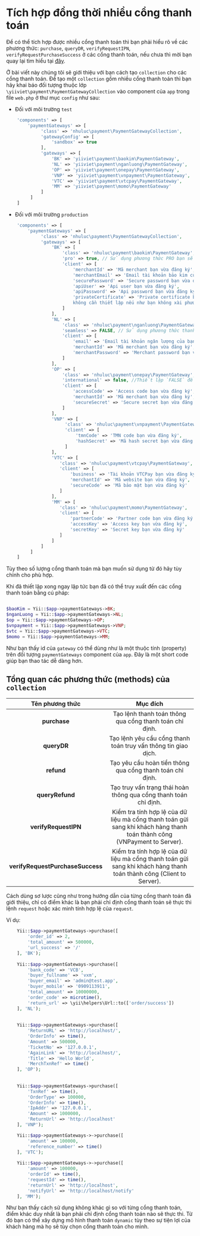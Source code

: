 # Tích hợp đồng thời nhiều cổng thanh toán

Để có thể tích hợp được nhiều cổng thanh toán thì bạn phải hiểu rõ về các phương thức: `purchase`, `queryDR`, `verifyRequestIPN`, `verifyRequestPurchaseSuccess`
ở các cổng thanh toán, nếu chưa thì mời bạn quay lại tìm hiểu tại [đây](README.md).

Ở bài viết này chúng tôi sẽ giới thiệu với bạn cách tạo `collection` cho các cổng thanh toán.
Để tạo một `collection` gồm nhiều cổng thanh toán thì bạn hãy khai báo đối tượng thuộc lớp
`\yiiviet\payment\PaymentGatewayCollection` vào component của `app` trong file `web.php` ở
thư mục `config` như sau:

* Đối với môi trường `test`

```php
    'components' => [
        'paymentGateways' => [
             'class' => 'nhuluc\payment\PaymentGatewayCollection',
             'gatewayConfig' => [
                 'sandbox' => true
             ],
             'gateways' => [
                 'BK' => 'yiiviet\payment\baokim\PaymentGateway',
                 'NL' => 'yiiviet\payment\nganluong\PaymentGateway',
                 'OP' => 'yiiviet\payment\onepay\PaymentGateway',
                 'VNP' => 'yiiviet\payment\vnpayment\PaymentGateway',
                 'VTC' => 'yiiviet\payment\vtcpay\PaymentGateway',
                 'MM' => 'yiiviet\payment\momo\PaymentGateway'
             ]
         ]
    ]    
```

* Đối với môi trường `production`

```php
    'components' => [
        'paymentGateways' => [
             'class' => 'nhuluc\payment\PaymentGatewayCollection',
             'gateways' => [
                 'BK' => [
                     'class' => 'nhuluc\payment\baokim\PaymentGateway',
                     'pro' => true, // Sử dụng phương thức PRO bạn sẽ `redirect` khách trực tiếp đến bank không thông qua Bảo Kim. Ngược lại `FALSE` thì thanh toán thông qua Bảo Kim.        
                     'client' => [
                         'merchantId' => 'Mã merchant bạn vừa đăng ký',
                         'merchantEmail' => 'Email tài khoản bảo kim của bạn',
                         'securePassword' => 'Secure password bạn vừa đăng ký',
                         'apiUser' => 'Api user bạn vừa đăng ký',
                         'apiPassword' => 'Api password bạn vừa đăng ký',
                         'privateCertificate' => 'Private certificate bạn vừa đăng ký, 
                         không cần thiết lập nếu như bạn không xài phương thức PRO',
                     ]
                 ],
                 'NL' => [
                     'class' => 'nhuluc\payment\nganluong\PaymentGateway',
                     'seamless' => FALSE, // Sử dụng phương thức thanh toán redirect về Ngân Lượng (FALSE) hoặc khách thanh toán trực tiếp trên trang của bạn không cần `redirect` (TRUE).
                     'client' => [
                         'email' => 'Email tài khoản ngân lượng của bạn',
                         'merchantId' => 'Mã merchant bạn vừa đăng ký',
                         'merchantPassword' => 'Merchant password bạn vừa đăng ký'
                     ]
                 ],
                 'OP' => [
                     'class' => 'nhuluc\payment\onepay\PaymentGateway',
                     'international' => false, //Thiết lập `FALSE` để sử dụng cổng nội địa và ngược lại là cổng quốc tế. Mặc định là `FALSE`.        
                     'client' => [
                         'accessCode' => 'Access code bạn vừa đăng ký',
                         'merchantId' => 'Mã merchant bạn vừa đăng ký',
                         'secureSecret' => 'Secure secret bạn vừa đăng ký'
                     ]
                 ],
                 'VNP' => [
                      'class' => 'nhuluc\payment\vnpayment\PaymentGateway',
                      'client' => [
                          'tmnCode' => 'TMN code bạn vừa đăng ký',
                          'hashSecret' => 'Mã hash secret bạn vừa đăng ký'
                      ]
                 ],
                 'VTC' => [
                    'class' => 'nhuluc\payment\vtcpay\PaymentGateway',
                    'client' => [
                        'business' => 'Tài khoản VTCPay bạn vừa đăng ký',
                        'merchantId' => 'Mã website bạn vừa đăng ký',
                        'secureCode' => 'Mã bảo mật bạn vừa đăng ký'
                    ]
                 ],
                 'MM' => [
                    'class' => 'nhuluc\payment\momo\PaymentGateway',
                    'client' => [
                        'partnerCode' => 'Partner code bạn vừa đăng ký',
                        'accessKey' => 'Access key bạn vừa đăng ký',
                        'secretKey' => 'Secret key bạn vừa đăng ký'
                    ]
                 ]                 
             ]
         ]
    ]     
```

Tùy theo số lượng cổng thanh toán mà bạn muốn sử dụng từ đó hãy tùy chỉnh cho phù hợp.

Khi đã thiết lập xong ngay lập tức bạn đã có thể truy xuất đến các cổng thanh toán
bằng cú pháp:
 
 ```php
 
 $baoKim = Yii::$app->paymentGateways->BK;
 $nganLuong = Yii::$app->paymentGateways->NL;
 $op = Yii::$app->paymentGateways->OP;
 $vnpayment = Yii::$app->paymentGateways->VNP;
 $vtc = Yii::$app->paymentGateways->VTC;
 $momo = Yii::$app->paymentGateways->MM;
 
 ```
 
 Như bạn thấy id của `gateway` có thể dùng như là một thuộc tính (property) trên đối
 tượng `paymentGateways` component của `app`. Đây là một short code giúp bạn thao
 tác dễ dàng hơn.

## Tổng quan các phương thức (methods) của `collection`

| Tên phương thức | Mục đích |
| :-----------:  | :----: |
| **purchase** | Tạo lệnh thanh toán thông qua cổng thanh toán chỉ định.|
| **queryDR** | Tạo lệnh yêu cầu cổng thanh toán truy vấn thông tin giao dịch. |
| **refund** | Tạo yêu cầu hoàn tiền thông qua cổng thanh toán chỉ định.|
| **queryRefund** | Tạo truy vấn trạng thái hoàn thông qua cổng thanh toán chỉ định. |
| **verifyRequestIPN** | Kiểm tra tính hợp lệ của dữ liệu mà cổng thanh toán gửi sang khi khách hàng thanh toán thành công (VNPayment to Server). |
| **verifyRequestPurchaseSuccess** | Kiểm tra tính hợp lệ của dữ liệu mà cổng thanh toán gửi sang khi khách hàng thanh toán thành công (Client to Server). |

Cách dùng sơ lược cũng như trong hướng dẫn của từng cổng thanh toán đã giới thiệu, chỉ có
điểm khác là bạn phải chỉ định cổng thanh toán sẽ thực thi lệnh `request` hoặc xác minh tính hợp lệ
của `request`.

Ví dụ:

```php
    Yii::$app->paymentGateways->purchase([
        'order_id' => 2, 
        'total_amount' => 500000, 
        'url_success' => '/'
    ], 'BK');
    
    Yii::$app->paymentGateways->purchase([
        'bank_code' => 'VCB',
        'buyer_fullname' => 'vxm',
        'buyer_email' => 'admin@test.app',
        'buyer_mobile' => '0909113911',
        'total_amount' => 10000000,
        'order_code' => microtime(),
        'return_url' => \yii\helpers\Url::to(['order/success'])
    ], 'NL');
    
    
    Yii::$app->paymentGateways->purchase([
        'ReturnURL' => 'http://localhost/',
        'OrderInfo' => time(),
        'Amount' => 500000,
        'TicketNo' => '127.0.0.1',
        'AgainLink' => 'http://localhost/',
        'Title' => 'Hello World',
        'MerchTxnRef' => time()
    ], 'OP');
    
    
    Yii::$app->paymentGateways->purchase([
        'TxnRef' => time(),
        'OrderType' => 100000,
        'OrderInfo' => time(),
        'IpAddr' => '127.0.0.1',
        'Amount' => 1000000,
        'ReturnUrl' => 'http://localhost'
    ], 'VNP');

    Yii::$app->paymentGateways->->purchase([
        'amount' => 100000,
        'reference_number' => time()
    ], 'VTC');
    
    Yii::$app->paymentGateways->->purchase([
        'amount' => 100000,
        'orderId' => time(),
        'requestId' => time(),
        'returnUrl' => 'http://localhost',
        'notifyUrl' => 'http://localhost/notify'
    ], 'MM');    
```

Như bạn thấy cách sử dụng không khác gì so với từng cổng thanh toán, điểm khác duy nhất
là bạn phải chỉ định cổng thanh toán nào sẽ thực thi. Từ đó bạn có thể xây dựng 
mô hình thanh toán `dynamic` tùy theo sự tiện lợi của khách hàng mà họ sẽ tùy chọn
cổng thanh toán cho mình.
